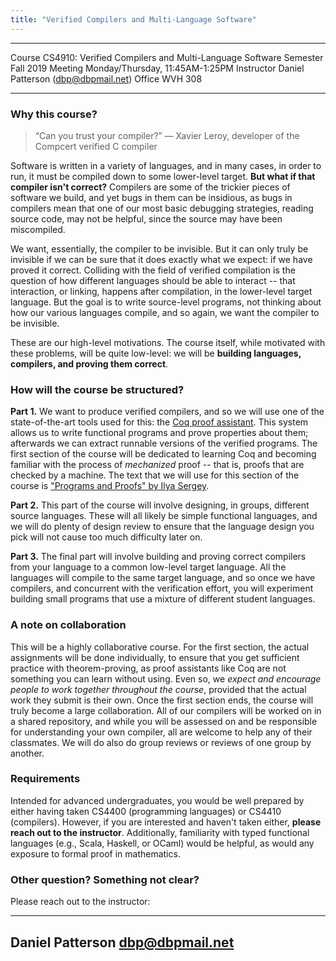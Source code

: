 ```yaml
---
title: "Verified Compilers and Multi-Language Software"
---
```


-------       -------
Course        CS4910: Verified Compilers and Multi-Language Software
Semester      Fall 2019
Meeting       Monday/Thursday, 11:45AM-1:25PM
Instructor    Daniel Patterson ([dbp@dbpmail.net](mailto:dbp@dbpmail.net))
Office        WVH 308
--------      ------


### Why this course?

> “Can you trust your compiler?” 
> &mdash; Xavier Leroy, developer of the Compcert verified C compiler

Software is written in a variety of languages, and in many cases, in order to
run, it must be compiled down to some lower-level target. **But what if that
compiler isn't correct?** Compilers are some of the trickier pieces of software
we build, and yet bugs in them can be insidious, as bugs in compilers mean that
one of our most basic debugging strategies, reading source code, may not be
helpful, since the source may have been miscompiled. 

We want, essentially, the compiler to be invisible. But it can only truly be
invisible if we can be sure that it does exactly what we expect: if we have
proved it correct. Colliding with the field of verified compilation is the
question of how different languages should be able to interact -- that
interaction, or linking, happens after compilation, in the lower-level target
language. But the goal is to write source-level programs, not thinking about how
our various languages compile, and so again, we want the compiler to be
invisible.

These are our high-level motivations. The course itself, while motivated with
these problems, will be quite low-level: we will be **building languages,
compilers, and proving them correct**.

### How will the course be structured?
**Part 1.** We want to produce verified compilers, and so we will use one of the
state-of-the-art tools used for this: the [Coq proof assistant](https://coq.inria.fr/). This system
allows us to write functional programs and prove properties about them;
afterwards we can extract runnable versions of the verified programs. The first
section of the course will be dedicated to learning Coq and becoming familiar
with the process of _mechanized_ proof -- that is, proofs that are checked by a
machine. The text that we will use for this section of the course is ["Programs
and Proofs" by Ilya Sergey](https://ilyasergey.net/pnp).

**Part 2.** This part of the course will involve designing, in groups, different
source languages. These will all likely be simple functional languages, and we
will do plenty of design review to ensure that the language design you pick will
not cause too much difficulty later on.

**Part 3.** The final part will involve building and proving correct compilers
from your language to a common low-level target language. All the languages will
compile to the same target language, and so once we have compilers, and
concurrent with the verification effort, you will experiment building small
programs that use a mixture of different student languages.

### A note on collaboration
This will be a highly collaborative course. For the first section, the actual
assignments will be done individually, to ensure that you get sufficient
practice with theorem-proving, as proof assistants like Coq are not something
you can learn without using. Even so, we _expect and encourage people to work
together throughout the course_, provided that the actual work they submit is
their own. Once the first section ends, the course will truly become a large
collaboration. All of our compilers will be worked on in a shared repository,
and while you will be assessed on and be responsible for understanding your own
compiler, all are welcome to help any of their classmates. We will do also do
group reviews or reviews of one group by another.


### Requirements
Intended for advanced undergraduates, you would be well prepared by either
having taken CS4400 (programming languages) or CS4410 (compilers). However, if
you are interested and haven't taken either, **please reach out to the instructor**.
Additionally, familiarity with typed functional languages (e.g., Scala, Haskell,
or OCaml) would be helpful, as would any exposure to formal proof in
mathematics.


### Other question? Something not clear?

Please reach out to the instructor: 

---------
Daniel Patterson
[dbp@dbpmail.net](mailto:dbp@dbpmail.net)
---------

<br/><br/>
